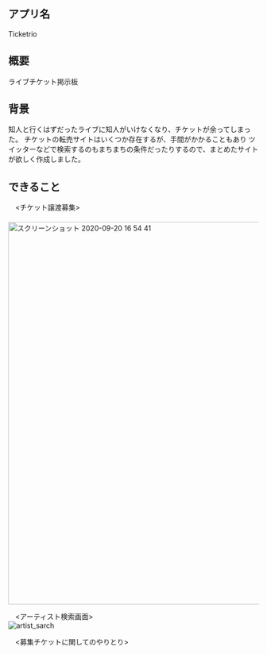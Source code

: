 ## アプリ名

Ticketrio

## 概要

ライブチケット掲示板

## 背景
知人と行くはずだったライブに知人がいけなくなり、チケットが余ってしまった。
チケットの転売サイトはいくつか存在するが、手間がかかることもあり
ツイッターなどで検索するのもまちまちの条件だったりするので、まとめたサイトが欲しく作成しました。
　
 
## できること
　<チケット譲渡募集><br>
　<img width="770" alt="スクリーンショット 2020-09-20 16 54 41" src="https://user-images.githubusercontent.com/63763161/93706538-45860800-fb62-11ea-90fa-07cf5e4b3d0a.png">
 
　<アーティスト検索画面><br>
![artist_sarch](https://user-images.githubusercontent.com/63763161/93707381-07401700-fb69-11ea-9fec-afc531fafda5.gif)

　<募集チケットに関してのやりとり><br>
 
 

